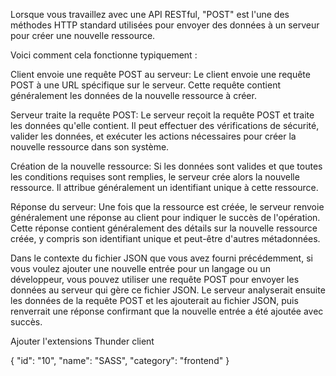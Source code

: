  Lorsque vous travaillez avec une API RESTful, "POST" est l'une des méthodes HTTP standard utilisées pour envoyer des données à un serveur pour créer une nouvelle ressource.

Voici comment cela fonctionne typiquement :

Client envoie une requête POST au serveur: Le client envoie une requête POST à une URL spécifique sur le serveur. Cette requête contient généralement les données de la nouvelle ressource à créer.

Serveur traite la requête POST: Le serveur reçoit la requête POST et traite les données qu'elle contient. Il peut effectuer des vérifications de sécurité, valider les données, et exécuter les actions nécessaires pour créer la nouvelle ressource dans son système.

Création de la nouvelle ressource: Si les données sont valides et que toutes les conditions requises sont remplies, le serveur crée alors la nouvelle ressource. Il attribue généralement un identifiant unique à cette ressource.

Réponse du serveur: Une fois que la ressource est créée, le serveur renvoie généralement une réponse au client pour indiquer le succès de l'opération. Cette réponse contient généralement des détails sur la nouvelle ressource créée, y compris son identifiant unique et peut-être d'autres métadonnées.

Dans le contexte du fichier JSON que vous avez fourni précédemment, si vous voulez ajouter une nouvelle entrée pour un langage ou un développeur, vous pouvez utiliser une requête POST pour envoyer les données au serveur qui gère ce fichier JSON. Le serveur analyserait ensuite les données de la requête POST et les ajouterait au fichier JSON, puis renverrait une réponse confirmant que la nouvelle entrée a été ajoutée avec succès.


Ajouter l'extensions Thunder client

{
    "id": "10",
    "name": "SASS",
    "category": "frontend"
  }